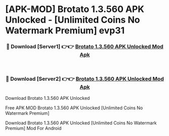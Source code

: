 # [APK-MOD] Brotato 1.3.560 APK Unlocked - [Unlimited Coins No Watermark Premium] evp31



<div align="center">
<h3>🔴 Download [Server1] 👉👉 <a href="https://momento.my/?title=Brotato_1.3.560_APK_Unlocked">Brotato 1.3.560 APK Unlocked Mod Apk</a></h3><br>

<h3>🔴 Download [Server2] 👉👉 <a href="https://momento.my/?title=Brotato_1.3.560_APK_Unlocked">Brotato 1.3.560 APK Unlocked Mod Apk</a></h3>
</div>



Download Brotato 1.3.560 APK Unlocked 

Free APK MOD Brotato 1.3.560 APK Unlocked [Unlimited Coins No Watermark Premium]

Download Brotato 1.3.560 APK Unlocked [Unlimited Coins No Watermark Premium] Mod For Android
